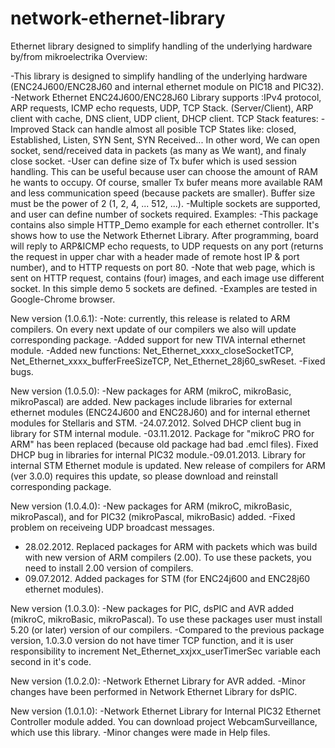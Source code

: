 # network-ethernet-library
Ethernet library designed to simplify handling of the underlying hardware by/from mikroelectrika
Overview:

-This library is designed to simplify handling of the underlying hardware (ENC24J600/ENC28J60 and internal ethernet module on PIC18 and PIC32).
-Network Ethernet ENC24J600/ENC28J60 Library supports :IPv4 protocol, ARP requests, ICMP echo requests, UDP, TCP Stack. (Server/Client),  ARP client with cache, DNS client, UDP client, DHCP client. 
TCP Stack features:
-Improved Stack can handle almost all posible TCP States like: closed, Established, Listen, SYN Sent, SYN Received... In other word, We can open socket, send/received data in packets (as many as We want), and finaly close socket.
-User can define size of Tx bufer which is used session handling. This can be useful because user can choose the amount of RAM he wants to occupy. Of course, smaller Tx bufer means more available RAM and less communication speed (because packets are smaller). Buffer size must be the power of 2 (1, 2, 4, ... 512, ...).
-Multiple sockets are supported, and user can define number of sockets required.
Examples:
-This package contains also simple HTTP_Demo example for each ethernet controller. It's shows how to use the Network Ethernet Library. After programming, board will reply to ARP&ICMP echo requests, to UDP requests on any port (returns the request in upper char with a header made of remote host IP & port number), and to HTTP requests on port 80. 
-Note that web page, which is sent on HTTP request, contains (four) images, and each image use different socket. In this simple demo 5 sockets are defined. 
-Examples are tested in Google-Chrome browser.

New version (1.0.6.1):
-Note: currently, this release is related to ARM compilers. On every next update of our compilers we also will update corresponding package.
-Added support for new TIVA internal ethernet module.
-Added new functions: Net_Ethernet_xxxx_closeSocketTCP, Net_Ethernet_xxxx_bufferFreeSizeTCP, Net_Ethernet_28j60_swReset.
-Fixed bugs.

New version (1.0.5.0):
-New packages for ARM  (mikroC, mikroBasic, mikroPascal) are added. New packages include libraries for external ethernet modules (ENC24J600 and ENC28J60) and for internal ethernet modules for Stellaris and STM.
-24.07.2012. Solved DHCP client bug in library for STM internal module.
-03.11.2012. Package for "mikroC PRO for ARM" has been replaced (because old package had bad .emcl files). Fixed DHCP bug in libraries for internal PIC32 module.-09.01.2013. Library for internal STM Ethernet module is updated. New release of compilers for ARM (ver 3.0.0) requires this update, so please download and reinstall corresponding package.

New version (1.0.4.0):
-New packages for ARM  (mikroC, mikroBasic, mikroPascal), and for PIC32 (mikroPascal, mikroBasic) added.
-Fixed problem on receiveing UDP broadcast messages.
- 28.02.2012. Replaced packages for ARM with packets which was build with new version of ARM compilers (2.00). To use these packets, you need to install 2.00 version of compilers.
- 09.07.2012. Added packages for STM (for ENC24j600 and ENC28j60 ethernet modules).

New version (1.0.3.0):
-New packages for PIC, dsPIC and AVR added (mikroC, mikroBasic, mikroPascal). To use these packages user must install 5.20 (or later) version of our compilers.
-Compared to the previous package version, 1.0.3.0 version do not have timer TCP function, and it is user responsibility to increment Net_Ethernet_xxjxx_userTimerSec variable each second in it's code.

New version (1.0.2.0):
-Network Ethernet Library for AVR added.
-Minor changes have been performed in Network Ethernet Library for dsPIC.

New version (1.0.1.0):
-Network Ethernet Library for Internal PIC32 Ethernet Controller module added. You can download project WebcamSurveillance, which use this library.
-Minor changes were made in Help files.
